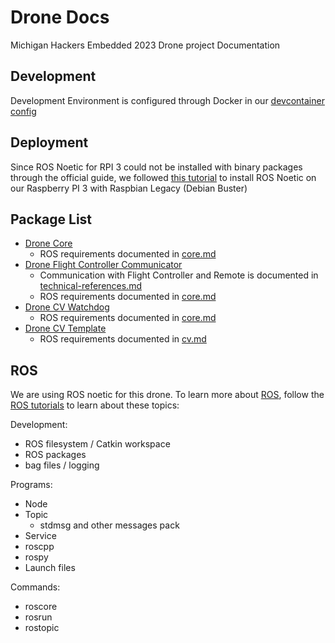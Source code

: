 # Drone Docs
Michigan Hackers Embedded 2023 Drone project Documentation

## Development

Development Environment is configured through Docker in our [devcontainer config](https://github.com/mh-embed/.devcontainer)

## Deployment

Since ROS Noetic for RPI 3 could not be installed with binary packages through the official guide, we followed [this tutorial](https://varhowto.com/install-ros-noetic-raspberry-pi-4/) to install ROS Noetic on our Raspberry PI 3 with Raspbian Legacy (Debian Buster)

## Package List
- [Drone Core](https://github.com/mh-embed/drone-core)
  - ROS requirements documented in [core.md](https://github.com/mh-embed/drone-docs/blob/main/core.md)
- [Drone Flight Controller Communicator](https://github.com/mh-embed/drone-flight-controller-node)
  - Communication with Flight Controller and Remote is documented in [technical-references.md](https://github.com/mh-embed/drone-docs/blob/main/technical-references.md)
  - ROS requirements documented in [core.md](https://github.com/mh-embed/drone-docs/blob/main/core.md)
- [Drone CV Watchdog](https://github.com/mh-embed/drone-cv-watchdog)
  - ROS requirements documented in [core.md](https://github.com/mh-embed/drone-docs/blob/main/core.md)
- [Drone CV Template](https://github.com/mh-embed/drone-cv-template)
  - ROS requirements documented in [cv.md](https://github.com/mh-embed/drone-docs/blob/main/cv.md)

## ROS
We are using ROS noetic for this drone. To learn more about [ROS](https://www.ros.org/), follow the [ROS tutorials](http://wiki.ros.org/ROS/Tutorials) to learn about these topics:

Development:
- ROS filesystem / Catkin workspace
- ROS packages
- bag files / logging

Programs:
- Node
- Topic
  - stdmsg and other messages pack
- Service
- roscpp
- rospy
- Launch files

Commands:
- roscore
- rosrun
- rostopic


